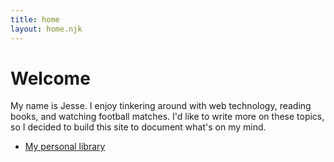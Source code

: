 ```yaml
---
title: home
layout: home.njk
---
```


# Welcome

My name is Jesse. I enjoy tinkering around with web technology, reading books,
and watching football matches. I'd like to write more on these topics, so I
decided to build this site to document what's on my mind.

- [My personal library](/library)
